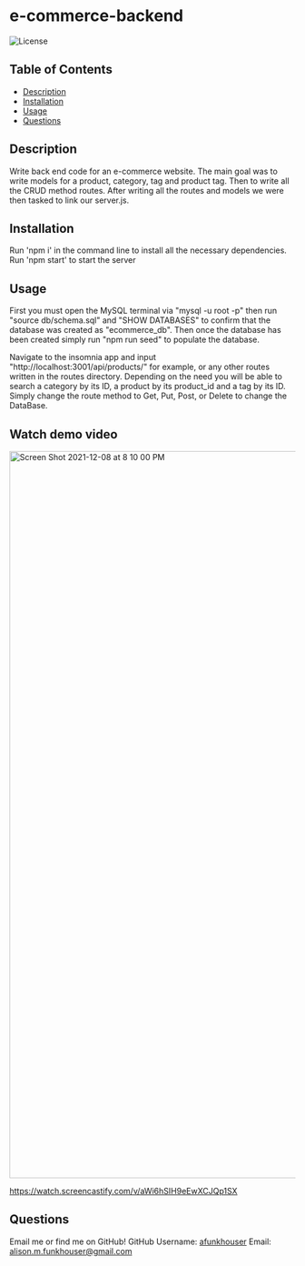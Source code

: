 # e-commerce-backend

![License](https://img.shields.io/static/v1?label=License&message=MIT&color=BLUE)

## Table of Contents
* [Description](#description)
* [Installation](#installation)
* [Usage](#usage)
* [Questions](#questions)

## Description
Write back end code for an e-commerce website. The main goal was to write models for a product, category, tag and product tag. Then to write all the CRUD method routes. After writing all the routes and models we were then tasked to link our server.js.


## Installation
Run 'npm i' in the command line to install all the necessary dependencies.
Run 'npm start' to start the server


## Usage
First you must open the MySQL terminal via "mysql -u root -p" then run "source db/schema.sql" and "SHOW DATABASES" to confirm that the database was created as "ecommerce_db". Then once the database has been created simply run "npm run seed" to populate the database.

Navigate to the insomnia app and input "http://localhost:3001/api/products/" for example, or any other routes written in the routes directory. Depending on the need you will be able to search a category by its ID, a product by its product_id and a tag by its ID. Simply change the route method to Get, Put, Post, or Delete to change the DataBase.


## Watch demo video
<img width="1279" alt="Screen Shot 2021-12-08 at 8 10 00 PM" src="https://user-images.githubusercontent.com/87675400/145333187-2910cbc7-3865-40ac-b011-647836aae96c.png">

https://watch.screencastify.com/v/aWi6hSIH9eEwXCJQp1SX


## Questions
Email me or find me on GitHub!
GitHub Username: [afunkhouser](https://www.github.com/afunkhouser)
Email: alison.m.funkhouser@gmail.com
